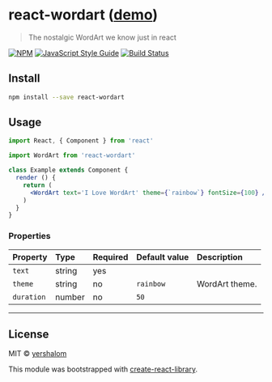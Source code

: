# react-wordart ([demo](https://yershalom.github.io/react-wordart/))

> The nostalgic WordArt we know just in react

[![NPM](https://img.shields.io/npm/v/react-wordart.svg)](https://www.npmjs.com/package/react-wordart) [![JavaScript Style Guide](https://img.shields.io/badge/code_style-standard-brightgreen.svg)](https://standardjs.com) [![Build Status](https://travis-ci.org/yershalom/react-wordart.svg?branch=master)](https://travis-ci.org/yershalom/react-wordart)

## Install

```bash
npm install --save react-wordart
```

## Usage

```jsx
import React, { Component } from 'react'

import WordArt from 'react-wordart'

class Example extends Component {
  render () {
    return (
      <WordArt text='I Love WordArt' theme={`rainbow`} fontSize={100} />
    )
  }
}
```

### Properties

Property | Type | Required | Default value | Description
:--- | :--- | :--- | :--- | :---
`text`|string|yes||
`theme`|string|no|`rainbow`| WordArt theme.
`duration`|number|no|`50`|
-----

## License

MIT © [yershalom](https://github.com/yershalom)

This module was bootstrapped with [create-react-library](https://github.com/transitive-bullshit/create-react-library).
